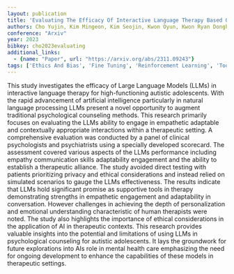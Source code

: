 ```yaml
---
layout: publication
title: 'Evaluating The Efficacy Of Interactive Language Therapy Based On LLM For High-functioning Autistic Adolescent Psychological Counseling'
authors: Cho Yujin, Kim Mingeon, Kim Seojin, Kwon Oyun, Kwon Ryan Donghan, Lee Yoonha, Lim Dohyun
conference: "Arxiv"
year: 2023
bibkey: cho2023evaluating
additional_links:
  - {name: "Paper", url: "https://arxiv.org/abs/2311.09243"}
tags: ['Ethics And Bias', 'Fine Tuning', 'Reinforcement Learning', 'Tools']
---
```

This study investigates the efficacy of Large Language Models (LLMs) in interactive language therapy for high-functioning autistic adolescents. With the rapid advancement of artificial intelligence particularly in natural language processing LLMs present a novel opportunity to augment traditional psychological counseling methods. This research primarily focuses on evaluating the LLMs ability to engage in empathetic adaptable and contextually appropriate interactions within a therapeutic setting. A comprehensive evaluation was conducted by a panel of clinical psychologists and psychiatrists using a specially developed scorecard. The assessment covered various aspects of the LLMs performance including empathy communication skills adaptability engagement and the ability to establish a therapeutic alliance. The study avoided direct testing with patients prioritizing privacy and ethical considerations and instead relied on simulated scenarios to gauge the LLMs effectiveness. The results indicate that LLMs hold significant promise as supportive tools in therapy demonstrating strengths in empathetic engagement and adaptability in conversation. However challenges in achieving the depth of personalization and emotional understanding characteristic of human therapists were noted. The study also highlights the importance of ethical considerations in the application of AI in therapeutic contexts. This research provides valuable insights into the potential and limitations of using LLMs in psychological counseling for autistic adolescents. It lays the groundwork for future explorations into AIs role in mental health care emphasizing the need for ongoing development to enhance the capabilities of these models in therapeutic settings.
